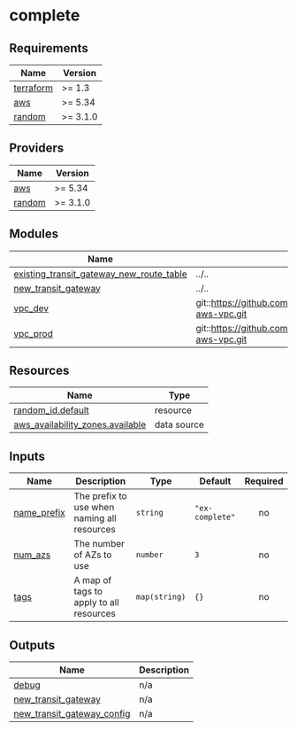 # complete

<!-- BEGINNING OF PRE-COMMIT-OPENTOFU DOCS HOOK -->
## Requirements

| Name | Version |
|------|---------|
| <a name="requirement_terraform"></a> [terraform](#requirement\_terraform) | >= 1.3 |
| <a name="requirement_aws"></a> [aws](#requirement\_aws) | >= 5.34 |
| <a name="requirement_random"></a> [random](#requirement\_random) | >= 3.1.0 |

## Providers

| Name | Version |
|------|---------|
| <a name="provider_aws"></a> [aws](#provider\_aws) | >= 5.34 |
| <a name="provider_random"></a> [random](#provider\_random) | >= 3.1.0 |

## Modules

| Name | Source | Version |
|------|--------|---------|
| <a name="module_existing_transit_gateway_new_route_table"></a> [existing\_transit\_gateway\_new\_route\_table](#module\_existing\_transit\_gateway\_new\_route\_table) | ../.. | n/a |
| <a name="module_new_transit_gateway"></a> [new\_transit\_gateway](#module\_new\_transit\_gateway) | ../.. | n/a |
| <a name="module_vpc_dev"></a> [vpc\_dev](#module\_vpc\_dev) | git::https://github.com/defenseunicorns/terraform-aws-vpc.git | v0.1.13 |
| <a name="module_vpc_prod"></a> [vpc\_prod](#module\_vpc\_prod) | git::https://github.com/defenseunicorns/terraform-aws-vpc.git | v0.1.13 |

## Resources

| Name | Type |
|------|------|
| [random_id.default](https://registry.terraform.io/providers/hashicorp/random/latest/docs/resources/id) | resource |
| [aws_availability_zones.available](https://registry.terraform.io/providers/hashicorp/aws/latest/docs/data-sources/availability_zones) | data source |

## Inputs

| Name | Description | Type | Default | Required |
|------|-------------|------|---------|:--------:|
| <a name="input_name_prefix"></a> [name\_prefix](#input\_name\_prefix) | The prefix to use when naming all resources | `string` | `"ex-complete"` | no |
| <a name="input_num_azs"></a> [num\_azs](#input\_num\_azs) | The number of AZs to use | `number` | `3` | no |
| <a name="input_tags"></a> [tags](#input\_tags) | A map of tags to apply to all resources | `map(string)` | `{}` | no |

## Outputs

| Name | Description |
|------|-------------|
| <a name="output_debug"></a> [debug](#output\_debug) | n/a |
| <a name="output_new_transit_gateway"></a> [new\_transit\_gateway](#output\_new\_transit\_gateway) | n/a |
| <a name="output_new_transit_gateway_config"></a> [new\_transit\_gateway\_config](#output\_new\_transit\_gateway\_config) | n/a |
<!-- END OF PRE-COMMIT-OPENTOFU DOCS HOOK -->
